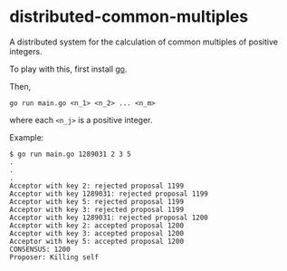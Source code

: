 # distributed-common-multiples

A distributed system for the calculation of common multiples of positive integers.

To play with this, first install [go](https://golang.org/).

Then,
```
go run main.go <n_1> <n_2> ... <n_m>
```
where each `<n_j>` is a positive integer.

Example:
```
$ go run main.go 1289031 2 3 5
.
.
.
Acceptor with key 2: rejected proposal 1199
Acceptor with key 1289031: rejected proposal 1199
Acceptor with key 5: rejected proposal 1199
Acceptor with key 3: rejected proposal 1199
Acceptor with key 1289031: rejected proposal 1200
Acceptor with key 2: accepted proposal 1200
Acceptor with key 3: accepted proposal 1200
Acceptor with key 5: accepted proposal 1200
CONSENSUS: 1200
Proposer: Killing self
```
